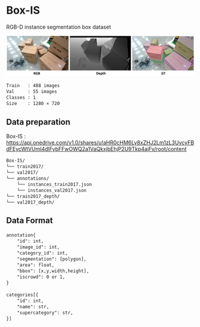 # Box-IS
RGB-D instance segmentation box dataset 

![image](./img/img1.jpg)

```
Train   : 488 images
Val     : 55 images
Classes : 1
Size    : 1280 × 720
```

## Data preparation

Box-IS : https://api.onedrive.com/v1.0/shares/u!aHR0cHM6Ly8xZHJ2Lm1zL3UvcyFBdFEycWtVUmI4dlFybFFwOWQ2a1VaQkxjbEhjP2U9Tkp4ajFv/root/content

```
Box-IS/
└── train2017/
└── val2017/
└── annotations/
    └── instances_train2017.json
    └── instances_val2017.json
└── train2017_depth/
└── val2017_depth/
```

## Data Format
```
annotation{
    "id": int,
    "image_id": int,
    "category_id": int,
    "segmentation": [polygon],
    "area": float,
    "bbox": [x,y,width,height],
    "iscrowd": 0 or 1,
}

categories[{
    "id": int,
    "name": str,
    "supercategory": str,
}]
```


